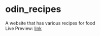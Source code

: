 # odin_recipes
A website that has various recipes for food <br/>
Live Preview: [link](https://zlibajlma.github.io/odin_recipes/)